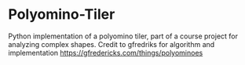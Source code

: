 # Polyomino-Tiler
Python implementation of a polyomino tiler, part of a course project for analyzing complex shapes. Credit to gfredriks for algorithm and implementation https://gfredericks.com/things/polyominoes
